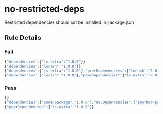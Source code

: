 <!-- prettier-ignore-start -->
# no-restricted-deps

Restricted dependencies should not be installed in package.json

## Rule Details

### Fail

```ts
{"dependencies":{"fs-extra":"1.0.0"}}
{"dependencies":{"lodash":"1.0.0"}}
{"dependencies":{"fs-extra":"1.0.0"},"peerDependencies":{"lodash":"2.0.0"}}
{"dependencies":{"lodash":"1.0.0"},"peerDependencies":{"fs-extra":"2.0.0"}}
```

### Pass

```ts
{}
{"dependencies":{"some-package":"1.0.0"},"devDependencies":{"another-package":"2.0.0"}}
{"peerDependencies":{"fs-extra":"1.0.0"}}
```
<!-- prettier-ignore-end -->
